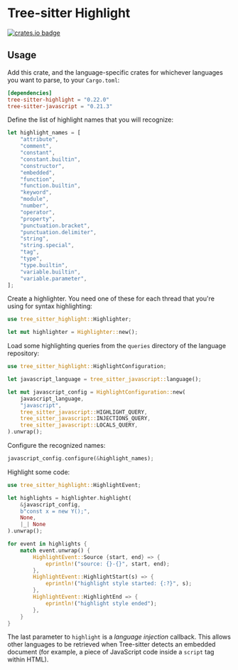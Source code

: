 # Tree-sitter Highlight

[![crates.io badge]][crates.io]

[crates.io]: https://crates.io/crates/tree-sitter-highlight
[crates.io badge]: https://img.shields.io/crates/v/tree-sitter-highlight.svg?color=%23B48723

## Usage

Add this crate, and the language-specific crates for whichever languages you want
to parse, to your `Cargo.toml`:

```toml
[dependencies]
tree-sitter-highlight = "0.22.0"
tree-sitter-javascript = "0.21.3"
```

Define the list of highlight names that you will recognize:

```rust
let highlight_names = [
    "attribute",
    "comment",
    "constant",
    "constant.builtin",
    "constructor",
    "embedded",
    "function",
    "function.builtin",
    "keyword",
    "module",
    "number",
    "operator",
    "property",
    "punctuation.bracket",
    "punctuation.delimiter",
    "string",
    "string.special",
    "tag",
    "type",
    "type.builtin",
    "variable.builtin",
    "variable.parameter",
];
```

Create a highlighter. You need one of these for each thread that you're using for
syntax highlighting:

```rust
use tree_sitter_highlight::Highlighter;

let mut highlighter = Highlighter::new();
```

Load some highlighting queries from the `queries` directory of the language repository:

```rust
use tree_sitter_highlight::HighlightConfiguration;

let javascript_language = tree_sitter_javascript::language();

let mut javascript_config = HighlightConfiguration::new(
    javascript_language,
    "javascript",
    tree_sitter_javascript::HIGHLIGHT_QUERY,
    tree_sitter_javascript::INJECTIONS_QUERY,
    tree_sitter_javascript::LOCALS_QUERY,
).unwrap();
```

Configure the recognized names:

```rust
javascript_config.configure(&highlight_names);
```

Highlight some code:

```rust
use tree_sitter_highlight::HighlightEvent;

let highlights = highlighter.highlight(
    &javascript_config,
    b"const x = new Y();",
    None,
    |_| None
).unwrap();

for event in highlights {
    match event.unwrap() {
        HighlightEvent::Source {start, end} => {
            eprintln!("source: {}-{}", start, end);
        },
        HighlightEvent::HighlightStart(s) => {
            eprintln!("highlight style started: {:?}", s);
        },
        HighlightEvent::HighlightEnd => {
            eprintln!("highlight style ended");
        },
    }
}
```

The last parameter to `highlight` is a _language injection_ callback. This allows
other languages to be retrieved when Tree-sitter detects an embedded document
(for example, a piece of JavaScript code inside a `script` tag within HTML).
